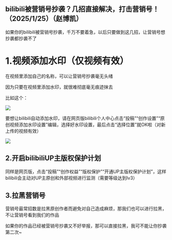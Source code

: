 ## bilibili被营销号抄袭？几招直接解决，打击营销号！（2025/1/25）（赵博凯）

如果你的bilibili被营销号抄袭，千万不要着急，以后只要做到这几招，让营销号想抄袭都抄袭不了

# 1.视频添加水印（仅视频有效）

在视频里添加自己的名称，可以让营销号抄袭毫无头绪

因为只要在视频里添加水印，就很难彻底毫无痕迹抹去

比如这个：

![](//zhaobokai341.github.io/rijizhanlan/dongxi/154/1.png)

要想让bilibili自动添加水印，请在网页版bilibili个人中心点击“投稿”“创作设置”“原创视频添加水印设置”编辑，选择好水印设置，最后点击“选择位置”就OK啦（对新上传的视频有效）

![](//zhaobokai341.github.io/rijizhanlan/dongxi/154/2.png)

## 2.开启bilibiliUP主版权保护计划

同样是网页版，点击“投稿”“创作权益”“版权保护”“开通UP主版权保护计划”，这样bilibili会主动对UP主原创和外部视频进行监测（需要等级达到lv3）

## 3.拉黑营销号

营销号最常招数是拉黑原创作者而避免对自己造成麻烦，那我们也可以进行拉黑，不让营销号看到我们的作品

如果你的作品已经被营销号抄袭又不好举报，那可以直接拉黑，我可不能让你抄袭第二次\~
